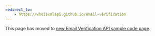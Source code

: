 ```yaml
---
redirect_to:
    - https://whoisxmlapi.github.io/email-verification
---
```

<p>This page has moved to <a href="https://whoisxmlapi.github.io/email-verification">
    new Email Verification API sample code page</a>.</p>
